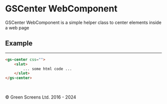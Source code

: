 # GSCenter WebComponent

GSCenter WebComponent is a simple helper class to center elements inside a web page

## Example
---

```html
<gs-center css="">
    <slot>
        ... some html code ...
    </slot>
</gs-center>
```

<br>

&copy; Green Screens Ltd. 2016 - 2024
